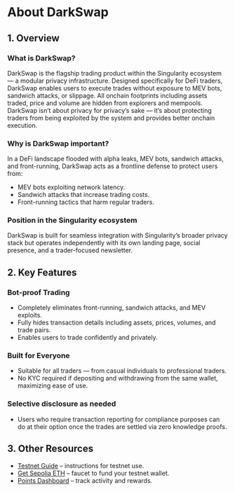# About DarkSwap 

## 1. Overview

### What is DarkSwap?

DarkSwap is the flagship trading product within the Singularity ecosystem — a modular privacy infrastructure. Designed specifically for DeFi traders, DarkSwap enables users to execute trades without exposure to MEV bots, sandwich attacks, or slippage. All onchain footprints including assets traded, price and volume are hidden from explorers and mempools. 
DarkSwap isn’t about privacy for privacy’s sake — it’s about protecting traders from being exploited by the system and provides better onchain execution.

### Why is DarkSwap important?

In a DeFi landscape flooded with alpha leaks, MEV bots, sandwich attacks, and front-running, DarkSwap acts as a frontline defense to protect users from:

- MEV bots exploiting network latency.
- Sandwich attacks that increase trading costs.
- Front-running tactics that harm regular traders.

### Position in the Singularity ecosystem

DarkSwap is built for seamless integration with Singularity’s broader privacy stack but operates independently with its own landing page, social presence, and a trader-focused newsletter.

## 2. Key Features

### Bot-proof Trading

- Completely eliminates front-running, sandwich attacks, and MEV exploits.
- Fully hides transaction details including assets, prices, volumes, and trade pairs.
- Enables users to trade confidently and privately.

### Built for Everyone

- Suitable for all traders — from casual individuals to professional traders.
- No KYC required if depositing and withdrawing from the same wallet, maximizing ease of use.

### Selective disclosure as needed

- Users who require transaction reporting for compliance purposes can do at their option once the trades are settled via zero knowledge proofs.  

## 3. Other Resources

- [Testnet Guide](https://testnet.thesingularity.network/?utm_source=testnet&utm_medium=link&utm_campaign=darkpool_testnetguide) – instructions for testnet use.
- [Get Sepolia ETH](https://cloud.google.com/application/web3/faucet/ethereum/sepolia) – faucet to fund your testnet wallet.
- [Points Dashboard](https://app.thesingularity.network/season2?utm_source=testnetpoints&utm_medium=link&utm_campaign=points_dashboard_testnet) – track activity and rewards.
